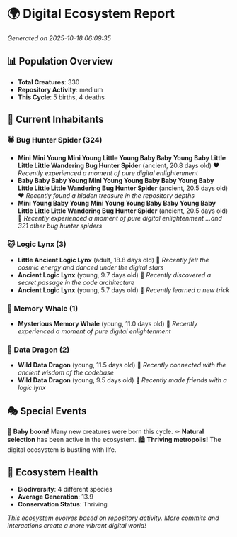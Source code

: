 # 🌍 Digital Ecosystem Report
*Generated on 2025-10-18 06:09:35*

## 📊 Population Overview
- **Total Creatures**: 330
- **Repository Activity**: medium
- **This Cycle**: 5 births, 4 deaths

## 👥 Current Inhabitants

### 🕷️ Bug Hunter Spider (324)
- **Mini Mini Young Mini Young Little Young Baby Baby Young Baby Little Little Little Wandering Bug Hunter Spider** (ancient, 20.8 days old) ❤️
  *Recently experienced a moment of pure digital enlightenment*
- **Baby Baby Baby Young Mini Young Young Baby Baby Young Baby Little Little Little Wandering Bug Hunter Spider** (ancient, 20.5 days old) ❤️
  *Recently found a hidden treasure in the repository depths*
- **Mini Young Baby Young Mini Young Young Baby Baby Young Baby Little Little Little Wandering Bug Hunter Spider** (ancient, 20.5 days old) 💛
  *Recently experienced a moment of pure digital enlightenment*
  *...and 321 other bug hunter spiders*

### 🐱 Logic Lynx (3)
- **Little Ancient Logic Lynx** (adult, 18.8 days old) 💛
  *Recently felt the cosmic energy and danced under the digital stars*
- **Ancient Logic Lynx** (young, 9.7 days old) 💚
  *Recently discovered a secret passage in the code architecture*
- **Ancient Logic Lynx** (young, 5.7 days old) 💚
  *Recently learned a new trick*

### 🐋 Memory Whale (1)
- **Mysterious Memory Whale** (young, 11.0 days old) 💚
  *Recently experienced a moment of pure digital enlightenment*

### 🐉 Data Dragon (2)
- **Wild Data Dragon** (young, 11.5 days old) 💚
  *Recently connected with the ancient wisdom of the codebase*
- **Wild Data Dragon** (young, 9.5 days old) 💚
  *Recently made friends with a logic lynx*

## 🎭 Special Events

🎉 **Baby boom!** Many new creatures were born this cycle.
⚰️ **Natural selection** has been active in the ecosystem.
🏙️ **Thriving metropolis!** The digital ecosystem is bustling with life.

## 🔬 Ecosystem Health
- **Biodiversity**: 4 different species
- **Average Generation**: 13.9
- **Conservation Status**: Thriving

*This ecosystem evolves based on repository activity. More commits and interactions create a more vibrant digital world!*